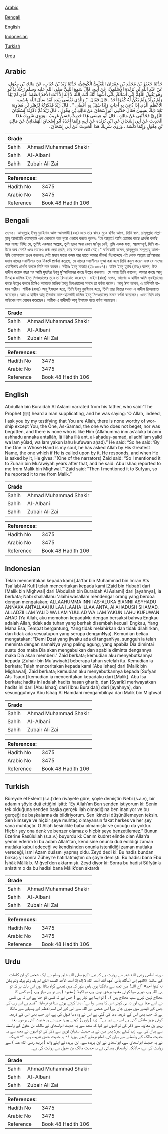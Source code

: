 [Arabic](#arabic)

[Bengali](#bengali)

[English](#english)

[Indonesian](#indonesian)

[Turkish](#turkish)

[Urdu](#urdu)

## Arabic


<div dir="rtl" lang="ar" style={{fontSize:'larger',backgroundColor:'#f8f9fa',padding:20}}>
حَدَّثَنَا جَعْفَرُ بْنُ مُحَمَّدِ بْنِ عِمْرَانَ الثَّعْلَبِيُّ الْكُوفِيُّ، حَدَّثَنَا زَيْدُ بْنُ حُبَابٍ، عَنْ مَالِكِ بْنِ مِغْوَلٍ، عَنْ عَبْدِ اللَّهِ بْنِ بُرَيْدَةَ الأَسْلَمِيِّ، عَنْ أَبِيهِ، قَالَ سَمِعَ النَّبِيُّ صلى الله عليه وسلم رَجُلاً يَدْعُو وَهُوَ يَقُولُ اللَّهُمَّ إِنِّي أَسْأَلُكَ بِأَنِّي أَشْهَدُ أَنَّكَ أَنْتَ اللَّهُ لاَ إِلَهَ إِلاَّ أَنْتَ الأَحَدُ الصَّمَدُ الَّذِي لَمْ يَلِدْ وَلَمْ يُولَدْ وَلَمْ يَكُنْ لَهُ كُفُوًا أَحَدٌ ‏.‏ قَالَ فَقَالَ ‏ "‏ وَالَّذِي نَفْسِي بِيَدِهِ لَقَدْ سَأَلَ اللَّهَ بِاسْمِهِ الأَعْظَمِ الَّذِي إِذَا دُعِيَ بِهِ أَجَابَ وَإِذَا سُئِلَ بِهِ أَعْطَى ‏"‏ ‏.‏ قَالَ زَيْدٌ فَذَكَرْتُهُ لِزُهَيْرِ بْنِ مُعَاوِيَةَ بَعْدَ ذَلِكَ بِسِنِينَ فَقَالَ حَدَّثَنِي أَبُو إِسْحَاقَ عَنْ مَالِكِ بْنِ مِغْوَلٍ ‏.‏ قَالَ زَيْدٌ ثُمَّ ذَكَرْتُهُ لِسُفْيَانَ الثَّوْرِيِّ فَحَدَّثَنِي عَنْ مَالِكٍ ‏.‏ قَالَ أَبُو عِيسَى هَذَا حَدِيثٌ حَسَنٌ غَرِيبٌ ‏.‏ وَرَوَى شَرِيكٌ هَذَا الْحَدِيثَ عَنْ أَبِي إِسْحَاقَ عَنِ ابْنِ بُرَيْدَةَ عَنْ أَبِيهِ وَإِنَّمَا أَخَذَهُ أَبُو إِسْحَاقَ الْهَمْدَانِيُّ عَنْ مَالِكِ بْنِ مِغْوَلٍ وَإِنَّمَا دَلَّسَهُ ‏.‏ وَرَوَى شَرِيكٌ هَذَا الْحَدِيثَ عَنْ أَبِي إِسْحَاقَ ‏.‏
</div>
<div style={{backgroundColor:'#f8f9fa',padding:20, marginBottom: 10}}><table> <thead> <tr> <th>Grade</th> <th></th> </tr> </thead> <tbody> <tr><td>Sahih</td><td>Ahmad Muhammad Shakir</td></tr><tr><td>Sahih</td><td>Al-Albani</td></tr><tr><td>Sahih</td><td>Zubair Ali Zai</td></tr></tbody></table><table> <thead> <tr> <th>References:</th> <th></th> </tr> </thead> <tbody><tr><td>Hadith No</td><td>3475</td></tr><tr><td>Arabic No</td><td>3475</td></tr><tr><td>Reference</td><td>Book 48 Hadith 106</td></tr></tbody></table></div>

## Bengali


<div dir="ltr" lang="bn" style={{fontSize:'larger',backgroundColor:'#f8f9fa',padding:20}}>
৩৪৭৫। আবদুল্লাহ ইবনু বুরাইদাহ আল-আসলামী (রহঃ) হতে তার বাবার সুত্রে বর্ণিত আছে, তিনি বলে, রাসূলুল্লাহ সাল্লাল্লাহু আলাইহি ওয়াসাল্লাম এক লোককে তার দুআ এভাবে বলতে শুনেনঃ “হে আল্লাহ! আমি তোমার কাছে প্রার্থনা করছি আর সাক্ষ্য দিচ্ছি যে, তুমিই একমাত্র আল্লাহ, তুমি ছাড়া অন্য কোন মা'বূদ নেই, তুমি একক সত্তা, স্বয়ংসম্পূর্ণ, যিনি কাউকে জন্ম দেননি এবং তাকেও জন্ম দেয়া হয়নি, তার সমকক্ষ কেউ নেই।" বর্ণনাকারী বলেন, রাসূলুল্লাহ সাল্লাল্লাহু আলাইহি ওয়াসাল্লাম তখন বললেনঃ সেই মহান সত্তার কসম যার হাতে আমার জীবন! নিঃসন্দেহে এই লোক আল্লাহ তা'আলার মহান নামের ওয়াসীলায় তার নিকটে প্রার্থনা করেছে, যে নামের ওয়াসীলায় দুআ করা হলে তিনি কবুল করেন এবং যে নামের ওয়াসীলায় প্রার্থনা করলে তিনি দান করেন। সহীহঃ ইবনু মাজাহ (হাঃ ৩৮৫৭)। যাইদ ইবনু হুবাব (রাহঃ) বলেন, উক্ত হাদীস কয়েক বছর পর আমি যুহাইর ইবনু মু'আবিয়াহর কাছে উল্লেখ করলাম। সে সময় তিনি বললেন, আমার কাছে আবূ ইসহাক মালিক ইবনু মিগওয়ালের সূত্রে তা রিওয়ায়াত করেছেন। যাইদ (রাহঃ) বলেন, তারপর এ হাদীস আমি সুফইয়ানের কাছে উল্লেখ করলে তিনিও আমাকে মালিক ইবনু মিগওয়ালের সনদে তা বর্ণনা করেন। আবূ ঈসা বলেন, এ হাদীসটি হাসান গারীব। শারীক (রাহঃ) আবূ ইসহাক হতে, তিনি ইবনু বুরাইদাহ হতে, তিনি তার পিতার সনদে এ হাদীস রিওয়ায়াত করেছেন। আর এ হাদীস আবূ ইসহাক আল-হামদানী মালিক ইবনু মিগওয়ালের সনদে বর্ণনা করেছেন। এতে তিনি তার শাইখের নাম গোপন করেছেন। শারীক এ হাদীসটি আবূ ইসহাক হতে বর্ণনা করেছেন।
</div>
<div style={{backgroundColor:'#f8f9fa',padding:20, marginBottom: 10}}><table> <thead> <tr> <th>Grade</th> <th></th> </tr> </thead> <tbody> <tr><td>Sahih</td><td>Ahmad Muhammad Shakir</td></tr><tr><td>Sahih</td><td>Al-Albani</td></tr><tr><td>Sahih</td><td>Zubair Ali Zai</td></tr></tbody></table><table> <thead> <tr> <th>References:</th> <th></th> </tr> </thead> <tbody><tr><td>Hadith No</td><td>3475</td></tr><tr><td>Arabic No</td><td>3475</td></tr><tr><td>Reference</td><td>Book 48 Hadith 106</td></tr></tbody></table></div>

## English


<div dir="ltr" lang="en" style={{fontSize:'larger',backgroundColor:'#f8f9fa',padding:20}}>
Abdullah bin Buraidah Al Aslami narrated from his father, who said:“The Prophet (ﷺ) heard a man supplicating, and he was saying: ‘O Allah, indeed, I ask you by my testifying that You are Allah, there is none worthy of worship except You, the One, As-Samad, the one who does not beget, nor was begotten, and there is none who is like Him (Allāhumma innī as’aluka bi annī ashhadu annaka antallāh, lā ilāha illā ant, al-aḥaduṣ-ṣamad, alladhī lam yalid wa lam yūlad, wa lam yakun lahu kufuwan aḥad).” He said: “So he said: ‘By the One in Whose Hand is my soul, he has asked Allah by His Greatest Name, the one which if He is called upon by it, He responds, and when He is asked by it, He gives.’”(One of the narrators) Zaid said: “So I mentioned it to Zuhair bin Mu'awiyah years after that, and he said: Abu Ishaq reported to me from Malik bin Mighwal.’” Zaid said: “Then I mentioned it to Sufyan, so he reported it to me from Malik.”
</div>
<div style={{backgroundColor:'#f8f9fa',padding:20, marginBottom: 10}}><table> <thead> <tr> <th>Grade</th> <th></th> </tr> </thead> <tbody> <tr><td>Sahih</td><td>Ahmad Muhammad Shakir</td></tr><tr><td>Sahih</td><td>Al-Albani</td></tr><tr><td>Sahih</td><td>Zubair Ali Zai</td></tr></tbody></table><table> <thead> <tr> <th>References:</th> <th></th> </tr> </thead> <tbody><tr><td>Hadith No</td><td>3475</td></tr><tr><td>Arabic No</td><td>3475</td></tr><tr><td>Reference</td><td>Book 48 Hadith 106</td></tr></tbody></table></div>

## Indonesian


<div dir="ltr" lang="id" style={{fontSize:'larger',backgroundColor:'#f8f9fa',padding:20}}>
Telah menceritakan kepada kami [Ja'far bin Muhammad bin Imran Ats Tsa'labi Al Kufi] telah menceritakan kepada kami [Zaid bin Hubab] dari [Malik bin Mighwal] dari [Abdullah bin Buraidah Al Aslami] dari [ayahnya], ia berkata; Nabi shallallahu 'alaihi wasallam mendengar orang yang berdoa dengan mengatakan; ALLAAHUMMA INNII AS-ALUKA BIANNII ASYHADU ANNAKA ANTALLAAHU LAA ILAAHA ILLAA ANTA, Al AHADUSH SHAMAD, ALLADZII LAM YALID WA LAM YUULAD WA LAM YAKUN LAHU KUFUWAN AHAD (Ya Allah, aku memohon kepadaMu dengan bersaksi bahwa Engkau adalah Allah, tidak ada tuhan yang berhak disembah kecuali Engkau, Yang Maha Esa, Tempat bergantung, Yang tidak melahirkan dan tidak dilahirkan, dan tidak ada sesuatupun yang serupa denganNya). Kemudian beliau mengatakan: "Demi Dzat yang jiwaku ada di tanganNya, sungguh ia telah meminta dengan namaNya yang paling agung, yang apabila Dia dimintai suatu doa maka Dia akan mengabulkan dan apabila diminta dengannya maka Dia akan memberi." Zaid berkata; kemudian aku menyebutkannya kepada [Zuhair bin Mu'awiyah] beberapa tahun setelah itu. Kemudian ia berkata; Telah menceritakan kepada kami [Abu Ishaq] dari [Malik bin Mighawal], Zaid berkata; kemudian aku menyebutkannya kepada [Sufyan Ats Tsauri] kemudian ia menceritakan kepadaku dari [Malik]. Abu Isa berkata; hadits ini adalah hadits hasan gharib, dan [Syarik] meriwayatkan hadits ini dari [Abu Ishaq] dari [Ibnu Buraidah] dari [ayahnya], dan sesungguhnya Abu Ishaq Al Hamdani mengambilnya dari Malik bin Mighwal
</div>
<div style={{backgroundColor:'#f8f9fa',padding:20, marginBottom: 10}}><table> <thead> <tr> <th>Grade</th> <th></th> </tr> </thead> <tbody> <tr><td>Sahih</td><td>Ahmad Muhammad Shakir</td></tr><tr><td>Sahih</td><td>Al-Albani</td></tr><tr><td>Sahih</td><td>Zubair Ali Zai</td></tr></tbody></table><table> <thead> <tr> <th>References:</th> <th></th> </tr> </thead> <tbody><tr><td>Hadith No</td><td>3475</td></tr><tr><td>Arabic No</td><td>3475</td></tr><tr><td>Reference</td><td>Book 48 Hadith 106</td></tr></tbody></table></div>

## Turkish


<div dir="ltr" lang="tr" style={{fontSize:'larger',backgroundColor:'#f8f9fa',padding:20}}>
Büreyde el Eslemî (r.a.)’den rivâyete göre, şöyle demiştir: Nebi (s.a.v), bir adamın şöyle duâ ettiğini işitti: “Ey Allah’ım Ben senden istiyorum ki: Senin tek olduğuna senden başka gerçek ilah olmadığına ben inanıyor ve bu gerçeği de başkalarına da bildiriyorum. Sen ikincisi düşünülemeyen teksin. Sen kimseye ve hiçbir şeye muhtaç olmayansın fakat herkes ve her şey sana muhtaçtır. O Allah kesinlikle baba olmamıştır ve çocuğu da yoktur. Hiçbir şey ona denk ve benzer olamaz o hiçbir şeye benzetilemez.” Bunun üzerine Rasûlullah (s.a.v.) buyurdu ki: Canım kudret elinde olan Allah’a yemin ederim ki bu adam Allah’tan, kendisine onunla duâ edildiği zaman mutlaka kabul edeceği ve kendisinden onunla istenildiği zaman mutlaka vereceği, ismi Azam duâsını yapmış oldu. Zeyd dedi ki: Bu hadis bundan birkaç yıl sonra Züheyr’e hatırlatmıştım da şöyle demişti: Bu hadisi bana Ebû İshâk Mâlik b. Mığvel’den aktarmıştı. Zeyd diyor ki: Sonra bu hadisi Sûfyân’a anlattım o da bu hadisi bana Mâlik’den aktardı
</div>
<div style={{backgroundColor:'#f8f9fa',padding:20, marginBottom: 10}}><table> <thead> <tr> <th>Grade</th> <th></th> </tr> </thead> <tbody> <tr><td>Sahih</td><td>Ahmad Muhammad Shakir</td></tr><tr><td>Sahih</td><td>Al-Albani</td></tr><tr><td>Sahih</td><td>Zubair Ali Zai</td></tr></tbody></table><table> <thead> <tr> <th>References:</th> <th></th> </tr> </thead> <tbody><tr><td>Hadith No</td><td>3475</td></tr><tr><td>Arabic No</td><td>3475</td></tr><tr><td>Reference</td><td>Book 48 Hadith 106</td></tr></tbody></table></div>

## Urdu


<div dir="rtl" lang="ur" style={{fontSize:'larger',backgroundColor:'#f8f9fa',padding:20}}>
بریدہ اسلمی رضی الله عنہ سے روایت ہے کہ نبی اکرم صلی اللہ علیہ وسلم نے ایک شخص کو ان کلمات کے ساتھ: «اللهم إني أسألك بأني أشهد أنك أنت الله لا إله إلا أنت الأحد الصمد الذي لم يلد ولم يولد ولم يكن له كفوا أحد» ”اے اللہ! میں تجھ سے مانگتا ہوں بایں طور کہ میں تجھے گواہ بناتا ہوں اس بات پر کہ تو ہی اللہ ہے، تیرے سوا کوئی معبود برحق نہیں ہے، تو اکیلا ( معبود ) ہے تو بے نیاز ہے، ( تو کسی کا محتاج نہیں تیرے سب محتاج ہیں ) ، ( تو ایسا بے نیاز ہے ) جس نے نہ کسی کو جنا ہے اور نہ ہی کسی نے اسے جنا ہے، اور نہ ہی کوئی اس کا ہمسر ہوا ہے“، دعا کرتے ہوئے سنا تو فرمایا: ”قسم ہے اس رب کی جس کے قبضے میں میری جان ہے! اس شخص نے اللہ سے اس کے اس اسم اعظم کے وسیلے سے مانگا ہے کہ جب بھی اس کے ذریعہ دعا کی گئی ہے اس نے وہ دعا قبول کی ہے، اور جب بھی اس کے ذریعہ کوئی چیز مانگی گئی ہے اس نے دی ہے“۔ زید ( راوی ) کہتے ہیں: میں نے یہ حدیث کئی برسوں بعد زہیر بن معاویہ سے ذکر کی تو انہوں نے کہا کہ مجھ سے یہ حدیث ابواسحاق نے مالک بن مغول کے واسطہ سے بیان کی ہے۔ زید کہتے ہیں: پھر میں نے یہ حدیث سفیان ثوری سے ذکر کی تو انہوں نے مجھ سے یہ حدیث مالک کے واسطے سے بیان کی۔ امام ترمذی کہتے ہیں: ۱- یہ حدیث حسن غریب ہے، ۲- شریک نے یہ حدیث ابواسحاق سے، ابواسحاق نے ابن بریدہ سے، ابن بریدہ نے اپنے والد ( بریدہ رضی الله عنہ ) سے روایت کی ہے، حالانکہ ابواسحاق ہمدانی نے یہ حدیث مالک بن مغول سے روایت کی ہے۔
</div>
<div style={{backgroundColor:'#f8f9fa',padding:20, marginBottom: 10}}><table> <thead> <tr> <th>Grade</th> <th></th> </tr> </thead> <tbody> <tr><td>Sahih</td><td>Ahmad Muhammad Shakir</td></tr><tr><td>Sahih</td><td>Al-Albani</td></tr><tr><td>Sahih</td><td>Zubair Ali Zai</td></tr></tbody></table><table> <thead> <tr> <th>References:</th> <th></th> </tr> </thead> <tbody><tr><td>Hadith No</td><td>3475</td></tr><tr><td>Arabic No</td><td>3475</td></tr><tr><td>Reference</td><td>Book 48 Hadith 106</td></tr></tbody></table></div>